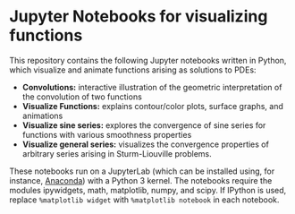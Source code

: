# Jupyter Notebooks for visualizing functions
This repository contains the following Jupyter notebooks written in Python, which visualize and animate functions arising as solutions to PDEs:

* **Convolutions:** interactive illustration of the geometric interpretation of the convolution of two functions
* **Visualize Functions:** explains contour/color plots, surface graphs, and animations
* **Visualize sine series:** explores the convergence of sine series for functions with various smoothness properties
* **Visualize general series:** visualizes the convergence properties of arbitrary series arising in Sturm-Liouville problems.

These notebooks run on a JupyterLab (which can be installed using, for instance, [Anaconda](https://www.anaconda.com)) with a Python 3 kernel. The notebooks require the modules ipywidgets, math, matplotlib, numpy, and scipy. If IPython is used, replace `%matplotlib widget` with `%matplotlib notebook` in each notebook.

